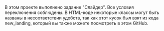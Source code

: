 В этом проекте выполнено задание "Слайдер". Все условия переключения соблюдены.
В HTML-коде некоторые классы могут быть названы в несоответствии удобств, так как 
этот кусок был взят из кода new_landing, который вы также можете посмотреть в этом GitHub.